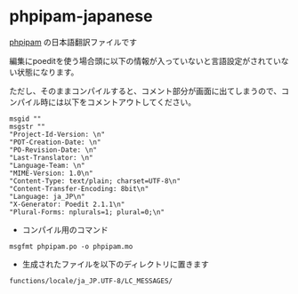 # phpipam-japanese
[phpipam](https://phpipam.net/) の日本語翻訳ファイルです

編集にpoeditを使う場合頭に以下の情報が入っていないと言語設定がされていない状態になります。

ただし、そのままコンパイルすると、コメント部分が画面に出てしまうので、コンパイル時には以下をコメントアウトしてください。

```
msgid ""
msgstr ""
"Project-Id-Version: \n" 
"POT-Creation-Date: \n" 
"PO-Revision-Date: \n" 
"Last-Translator: \n" 
"Language-Team: \n" 
"MIME-Version: 1.0\n"
"Content-Type: text/plain; charset=UTF-8\n"
"Content-Transfer-Encoding: 8bit\n"
"Language: ja_JP\n"
"X-Generator: Poedit 2.1.1\n"
"Plural-Forms: nplurals=1; plural=0;\n"
```

- コンパイル用のコマンド

```
msgfmt phpipam.po -o phpipam.mo
```

- 生成されたファイルを以下のディレクトリに置きます

```
functions/locale/ja_JP.UTF-8/LC_MESSAGES/
```

